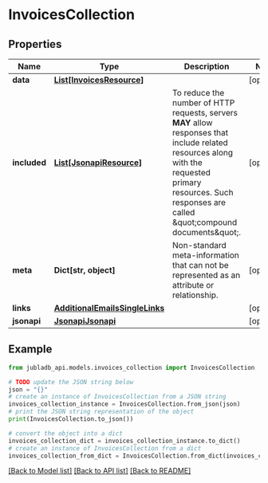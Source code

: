 # InvoicesCollection


## Properties

Name | Type | Description | Notes
------------ | ------------- | ------------- | -------------
**data** | [**List[InvoicesResource]**](InvoicesResource.md) |  | [optional] 
**included** | [**List[JsonapiResource]**](JsonapiResource.md) | To reduce the number of HTTP requests, servers **MAY** allow responses that include related resources along with the requested primary resources. Such responses are called \&quot;compound documents\&quot;. | [optional] 
**meta** | **Dict[str, object]** | Non-standard meta-information that can not be represented as an attribute or relationship. | [optional] 
**links** | [**AdditionalEmailsSingleLinks**](AdditionalEmailsSingleLinks.md) |  | [optional] 
**jsonapi** | [**JsonapiJsonapi**](JsonapiJsonapi.md) |  | [optional] 

## Example

```python
from jubladb_api.models.invoices_collection import InvoicesCollection

# TODO update the JSON string below
json = "{}"
# create an instance of InvoicesCollection from a JSON string
invoices_collection_instance = InvoicesCollection.from_json(json)
# print the JSON string representation of the object
print(InvoicesCollection.to_json())

# convert the object into a dict
invoices_collection_dict = invoices_collection_instance.to_dict()
# create an instance of InvoicesCollection from a dict
invoices_collection_from_dict = InvoicesCollection.from_dict(invoices_collection_dict)
```
[[Back to Model list]](../README.md#documentation-for-models) [[Back to API list]](../README.md#documentation-for-api-endpoints) [[Back to README]](../README.md)


